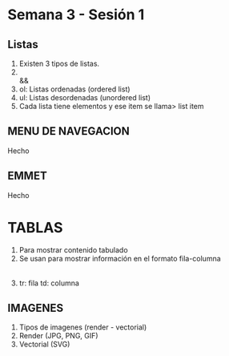 # Semana 3 - Sesión 1

## Listas

1. Existen 3 tipos de listas.
2. <ol></ol> && <ul></ul>
3. ol: Listas ordenadas (ordered list)
4. ul: Listas desordenadas (unordered list)
5. Cada lista tiene elementos y ese item se llama> list item

## MENU DE NAVEGACION

Hecho

## EMMET

Hecho

# TABLAS

1. Para mostrar contenido tabulado
2. Se usan para mostrar información en el formato fila-columna
3. <table></table>  tr: fila td: columna

## IMAGENES

1. Tipos de imagenes (render - vectorial)
2. Render (JPG, PNG, GIF)
3. Vectorial (SVG)

<!--Imagen 200*200-->

<!--
    Crear repositorio (html-02)>
    Crear archivo index.html
    crear archivo listas.html (ejemplo de listas)
    crear archivo navegación.html (ejemplo de menu perfecto)
    crear archivo tablas.html (ejemplo de tablas)
    crear archivo imagenes.html (ejemplo de imagenes)
-->